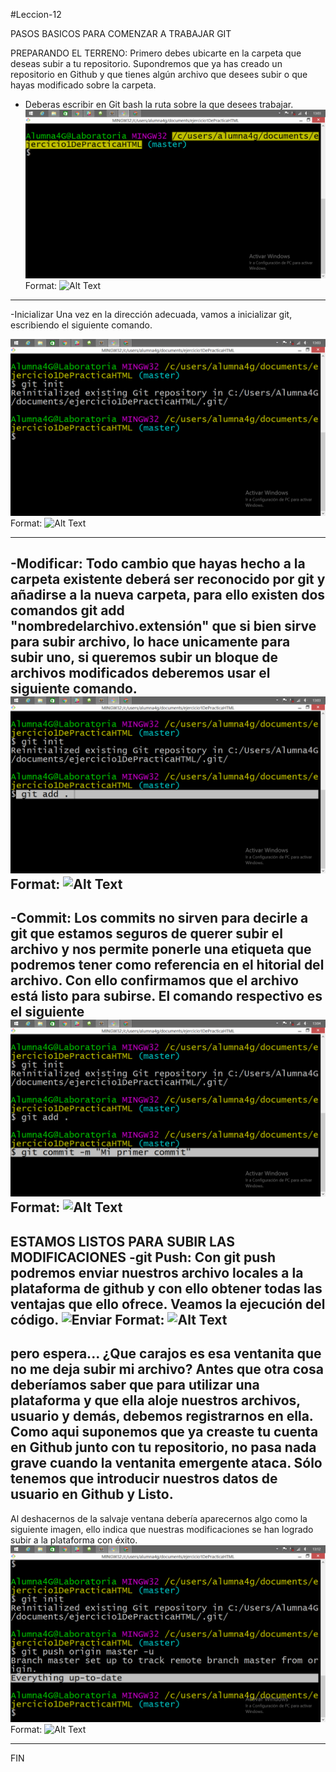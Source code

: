 #Leccion-12

PASOS BASICOS PARA COMENZAR A TRABAJAR GIT

PREPARANDO EL TERRENO:
Primero debes ubicarte en la carpeta que deseas subir a tu repositorio. Supondremos que ya has creado un repositorio en Github y que tienes algún archivo que desees subir o que hayas modificado sobre la carpeta. 
- Deberas escribir en Git bash la ruta sobre la que desees trabajar.
![Dirección](direccion.png)
Format: ![Alt Text](url)
---

-Inicializar
Una vez en la dirección adecuada, vamos a inicializar git, escribiendo el siguiente comando.

![Git Init](inicializar.png)
Format: ![Alt Text](url)

---
-Modificar:
Todo cambio que hayas hecho a la carpeta existente deberá ser reconocido por git y añadirse a la nueva carpeta, para ello existen dos comandos git add "nombredelarchivo.extensión" que si bien sirve para subir archivo, lo hace unicamente para subir uno, si queremos subir un bloque de archivos modificados deberemos usar el siguiente comando. 
![Add](modificar.png)
Format: ![Alt Text](url)
---
-Commit:
Los commits no sirven para decirle a git que estamos seguros de querer subir el archivo y nos permite ponerle una etiqueta que podremos tener como referencia en el hitorial del archivo. Con ello confirmamos que el archivo está listo para subirse. El comando respectivo es el siguiente
![Commit](confirmar.png)
Format: ![Alt Text](url)
---
ESTAMOS LISTOS PARA SUBIR LAS MODIFICACIONES
-git Push: 
Con git push podremos enviar nuestros archivo locales a la plataforma de github y con ello obtener todas las ventajas que ello ofrece. Veamos la ejecución del código.
![Enviar](usuario-contraseña.png)
Format: ![Alt Text](url)
---
pero espera... ¿Que carajos es esa ventanita que no me deja subir mi archivo?
Antes que otra cosa deberíamos saber que para utilizar una plataforma y que ella aloje nuestros archivos, usuario y demás, debemos registrarnos en ella. Como aqui suponemos que ya creaste tu cuenta en Github junto con tu repositorio, no pasa nada grave cuando la ventanita emergente ataca. Sólo tenemos que introducir nuestros datos de usuario en Github y Listo. 
---
Al deshacernos de la salvaje ventana debería aparecernos algo como la siguiente imagen, ello indica que nuestras modificaciones se han logrado subir a la plataforma con éxito.
![Por fin](finalizado.png)
Format: ![Alt Text](url)

---
FIN